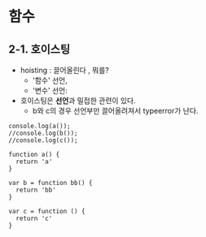 # 함수

## 2-1. 호이스팅

- hoisting : 끌어올린다 , 뭐를?
    - '함수' 선언,
    - '변수' 선언:
- 호이스팅은 **선언**과 밀접한 관련이 있다.
    - b와 c의 경우 선언부만 끌어올려져서 typeerror가 난다.
    

```
console.log(a());
//console.log(b());
//console.log(c());

function a() {
  return 'a'
}

var b = function bb() {
  return 'bb'
}

var c = function () {
  return 'c'
}
```
